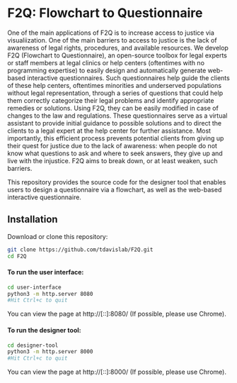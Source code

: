 # F2Q: Flowchart to Questionnaire

One of the main applications of F2Q is to increase access to justice via visualiization. One of the main barriers to access to justice is the lack of awareness of legal rights, procedures, and available resources. We develop F2Q (Flowchart to Questionnaire), an open-source toolbox for legal experts or staff members at legal clinics or help centers (oftentimes with no programming expertise) to easily design and automatically generate web-based interactive questionnaires. Such questionnaires help guide the clients of these help centers, oftentimes minorities and underserved populations without legal representation, through a series of questions that could help them correctly categorize their legal problems and identify appropriate  remedies or solutions. Using F2Q, they can be easily modified in case of changes to the law and regulations. 
These questionnaires serve as a virtual assistant to provide initial guidance to possible solutions and to direct the clients to a legal expert at the help center for further assistance. Most importantly, this efficient process prevents potential clients from giving up their quest for justice due to the lack of awareness: when people do not know what questions to ask and where to seek answers, they give up and live with the injustice. F2Q aims to break down, or at least weaken, such barriers.

This repository provides the source code for the designer tool that enables users to design a questionnaire via a flowchart, as well as the web-based  interactive questionnaire. 


## Installation 
Download or clone this repository:

```bash
git clone https://github.com/tdavislab/F2Q.git
cd F2Q
```

#### To run the user interface:
```bash
cd user-interface
python3 -m http.server 8080
#Hit Ctrl+c to quit
```
You can view the page at http://[::]:8080/ (If possible, please use Chrome).

#### To run the designer tool:
```bash
cd designer-tool
python3 -m http.server 8000
#Hit Ctrl+c to quit
```

You can view the page at http://[::]:8000/  (If possible, please use Chrome).
